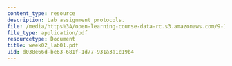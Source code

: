 ```yaml
---
content_type: resource
description: Lab assignment protocols.
file: /media/https%3A/open-learning-course-data-rc.s3.amazonaws.com/9-12-experimental-molecular-neurobiology-fall-2006/d038e66dbe63681f1d77931a3a1c19b4_week02_lab01.pdf
file_type: application/pdf
resourcetype: Document
title: week02_lab01.pdf
uid: d038e66d-be63-681f-1d77-931a3a1c19b4
---
```

